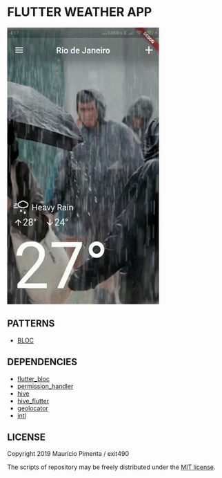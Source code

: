 # FLUTTER WEATHER APP

![](demonstration.gif)

## PATTERNS
* [BLOC](https://www.didierboelens.com/2018/08/reactive-programming---streams---bloc/)

## DEPENDENCIES

* [flutter_bloc](https://pub.dev/packages/flutter_bloc)
* [permission_handler](https://pub.dev/packages/permission_handler)
* [hive](https://pub.dev/packages/hive)
* [hive_flutter](https://pub.dev/packages/hive_flutter)
* [geolocator](https://pub.dev/packages/geolocator)
* [intl](https://pub.dev/packages/intl)

## LICENSE

Copyright 2019 Mauricio Pimenta / exit490

The scripts of repository may be freely distributed under the [MIT license](LICENSE).